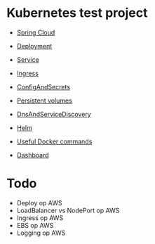 # Kubernetes test project

- [Spring Cloud](springcloud.md)
- [Deployment](deployment.md)
- [Service](service.md)
- [Ingress](ingress.md)
- [ConfigAndSecrets](configAndSecrets.md)
- [Persistent volumes](volumes.md)
- [DnsAndServiceDiscovery](serviceDiscovery.md)
- [Helm](helm.md)
- [Useful Docker commands](docker.md)


- [Dashboard](dashboard.md)


# Todo

- Deploy op AWS
- LoadBalancer vs NodePort op AWS
- Ingress op AWS
- EBS op AWS
- Logging op AWS


    
